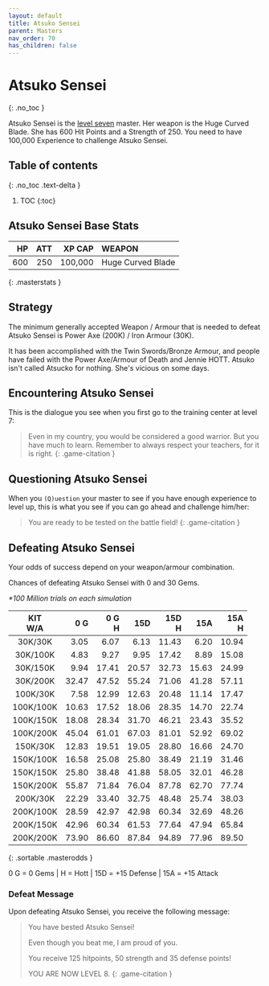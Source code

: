 ```yaml
---
layout: default
title: Atsuko Sensei
parent: Masters
nav_order: 70
has_children: false
---
```

# Atsuko Sensei
{: .no_toc }

Atsuko Sensei is the [level seven](/lord/levels/level7/) master. Her weapon is the Huge Curved Blade. She has 600 Hit Points and a Strength of 250. You need to have 100,000 Experience to challenge Atsuko Sensei.

## Table of contents
{: .no_toc .text-delta }

1. TOC
{:toc}

## Atsuko Sensei Base Stats

|  HP | ATT |  XP CAP | WEAPON            | 
|----:|----:|--------:|:------------------|
| 600 | 250 | 100,000 | Huge Curved Blade | 
{: .masterstats }
  
## Strategy

The minimum generally accepted Weapon / Armour that is needed to defeat Atsuko Sensei is Power Axe (200K) / Iron Armour (30K).

It has been accomplished with the Twin Swords/Bronze Armour, and people have failed with the Power Axe/Armour of Death and Jennie HOTT. Atsuko isn't called Atsucko for nothing. She's vicious on some days.
## Encountering Atsuko Sensei

This is the dialogue you see when you first go to the training center at level 7:

> Even in my country, you would be considered a good warrior. But you have much to learn. Remember to always respect your teachers, for it is right.
{: .game-citation }

## Questioning Atsuko Sensei

When you `(Q)uestion` your master to see if you have enough experience to level up, this is what you see if you can go ahead and challenge him/her:

> You are ready to be tested on the battle field!
{: .game-citation }

## Defeating Atsuko Sensei

Your odds of success depend on your weapon/armour combination.

Chances of defeating Atsuko Sensei with 0 and 30 Gems.

<span class="oddsinfo">*\*100 Million trials on each simulation*</span>

| KIT<br>W/A | 0 G<br> | 0 G<br>H | 15D<br> | 15D<br>H | 15A<br> | 15A<br>H |
|:----------:|--------:|---------:|--------:|---------:|--------:|---------:|
| 30K/30K    |    3.05 |     6.07 |    6.13 |    11.43 |    6.20 |    10.94 |
| 30K/100K   |    4.83 |     9.27 |    9.95 |    17.42 |    8.89 |    15.08 |
| 30K/150K   |    9.94 |    17.41 |   20.57 |    32.73 |   15.63 |    24.99 |
| 30K/200K   |   32.47 |    47.52 |   55.24 |    71.06 |   41.28 |    57.11 |
| 100K/30K   |    7.58 |    12.99 |   12.63 |    20.48 |   11.14 |    17.47 |
| 100K/100K  |   10.63 |    17.52 |   18.06 |    28.35 |   14.70 |    22.74 |
| 100K/150K  |   18.08 |    28.34 |   31.70 |    46.21 |   23.43 |    35.52 |
| 100K/200K  |   45.04 |    61.01 |   67.03 |    81.01 |   52.92 |    69.02 |
| 150K/30K   |   12.83 |    19.51 |   19.05 |    28.80 |   16.66 |    24.70 |
| 150K/100K  |   16.58 |    25.08 |   25.80 |    38.49 |   21.19 |    31.46 |
| 150K/150K  |   25.80 |    38.48 |   41.88 |    58.05 |   32.01 |    46.28 |
| 150K/200K  |   55.87 |    71.84 |   76.04 |    87.78 |   62.70 |    77.74 |
| 200K/30K   |   22.29 |    33.40 |   32.75 |    48.48 |   25.74 |    38.03 |
| 200K/100K  |   28.59 |    42.97 |   42.98 |    60.34 |   32.69 |    48.26 |
| 200K/150K  |   42.96 |    60.34 |   61.53 |    77.64 |   47.94 |    65.84 |
| 200K/200K  |   73.90 |    86.60 |   87.84 |    94.89 |   77.96 |    89.50 |
{: .sortable .masterodds }
  
<span class="table-footer">0 G = 0 Gems | H = Hott | 15D = +15 Defense | 15A = +15 Attack</span>

### Defeat Message

Upon defeating Atsuko Sensei, you receive the following message:

> You have bested Atsuko Sensei!
> 
> Even though you beat me, I am proud of you.
> 
> You receive 125 hitpoints, 50 strength and 35 defense points!
> 
> YOU ARE NOW LEVEL 8. 
{: .game-citation }


